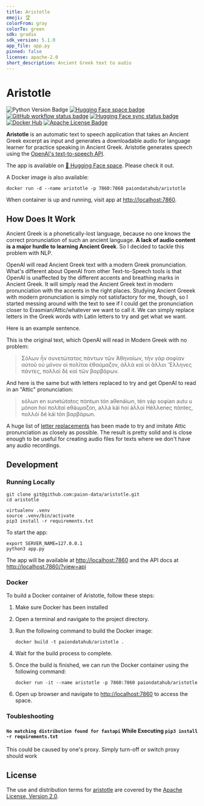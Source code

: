 ```yaml
---
title: Aristotle
emoji: 🏆
colorFrom: gray
colorTo: green
sdk: gradio
sdk_version: 5.1.0
app_file: app.py
pinned: false
license: apache-2.0
short_description: Ancient Greek text to audio
---
```


Aristotle
=========

![Python Version Badge]
[![Hugging Face space badge]][Hugging Face space URL]
[![GitHub workflow status badge][GitHub workflow status badge]][GitHub workflow status URL]
[![Hugging Face sync status badge]][Hugging Face sync status URL]
[![Docker Hub][Docker Pulls Badge]][Docker Hub URL]
[![Apache License Badge]][Apache License, Version 2.0]

__Aristotle__ is an automatic text to speech application that takes an Ancient Greek excerpt as input and generates a
downloadable audio for language learner for practice speaking in Ancient Greek. Aristotle generates speech using the
[OpenAI's text-to-speech API](https://platform.openai.com/docs/guides/text-to-speech).

The app is available on [🤗 Hugging Face space][Hugging Face space URL]. Please check it out.

A Docker image is also available:

```console
docker run -d --name aristotle -p 7860:7860 paiondatahub/aristotle
```

When container is up and running, visit app at  [http://localhost:7860](http://localhost:7860).

How Does It Work
----------------

Ancient Greek is a phonetically-lost language, because no one knows the correct pronunciation of such an ancient
language. __A lack of audio content is a major hurdle to learning Ancient Greek__. So I decided to tackle this problem
with NLP.

OpenAI will read Ancient Greek text with a modern Greek pronunciation. What's different about OpenAI from other
Text-to-Speech tools is that OpenAI is unaffected by the different accents and breathing marks in Ancient Greek. It will
simply read the Ancient Greek text in modern pronunciation with the accents in the right places. Studying Ancient Greeek
with modern pronunciation is simply not satisfactory for me, though, so I started messing around with the text to see if
I could get the pronunciation closer to Erasmian/Attic/whatever we want to call it. We can simply replace letters in the
Greek words with Latin letters to try and get what we want.

Here is an example sentence.

This is the original text, which OpenAI will read in Modern Greek with no problem:

> Σόλων ἦν συνετώτατος πάντων τῶν Ἀθηναίων, τὴν γὰρ σοφίαν αὐτοῦ οὐ μόνον οἱ πολῖται ἐθαύμαζον, ἀλλὰ καὶ οἱ ἂλλοι
>  Ἓλληνες πάντες, πολλοὶ δὲ καὶ τῶν βαρβάρων.

And here is the same but with letters replaced to try and get OpenAI to read in an "Attic" pronunciation:

> sόλωn en sunetώtαtος πάntωn tón aθenáiωn, tén γáρ sοφίan autu u μόnon hoi πολítαi eθáuμαζon, aλλá kái hoi áλλοi
> Héλλeneς πάnteς, πολλói δé kái tón βαρβάρωn.

A huge list of [letter replacements](./ancient-greek-phonemes.txt) has been made to try and imitate Attic pronunciation
as closely as possible. The result is pretty solid and is close enough to be useful for creating audio files for texts
where we don't have any audio recordings.

Development
-----------

### Running Locally

```console
git clone git@github.com:paion-data/aristotle.git
cd aristotle

virtualenv .venv
source .venv/bin/activate
pip3 install -r requirements.txt
```

To start the app:

```console
export SERVER_NAME=127.0.0.1
python3 app.py
```

The app will be available at [http://localhost:7860](http://localhost:7860) and the API docs at
[http://localhost:7860/?view=api](http://localhost:7860/?view=api)

### Docker

To build a Docker container of Aristotle, follow these steps:

1. Make sure Docker has been installed
2. Open a terminal and navigate to the project directory.
3. Run the following command to build the Docker image:

    ```consule
    docker build -t paiondatahub/aristotle .
    ```

4. Wait for the build process to complete.
5. Once the build is finished, we can run the Docker container using the following command:

    ```console
    docker run -it --name aristotle -p 7860:7860 paiondatahub/aristotle
    ```

6. Open up browser and navigate to [http://localhost:7860](http://localhost:7860) to access the space.

### Toubleshooting

#### `No matching distribution found for fastapi` While Executing `pip3 install -r requirements.txt`

This could be caused by one's proxy. Simply turn-off or switch proxy should work

License
-------

The use and distribution terms for [aristotle]() are covered by the [Apache License, Version 2.0].

[Apache License Badge]: https://img.shields.io/badge/Apache%202.0-F25910.svg?style=for-the-badge&logo=Apache&logoColor=white
[Apache License, Version 2.0]: https://www.apache.org/licenses/LICENSE-2.0

[Docker Pulls Badge]: https://img.shields.io/docker/pulls/paiondatahub/aristotle?style=for-the-badge&logo=docker&color=2596EC
[Docker Hub URL]: https://hub.docker.com/r/paiondatahub/aristotle

[GitHub workflow status badge]: https://img.shields.io/github/actions/workflow/status/paion-data/aristotle/ci-cd.yaml?branch=master&style=for-the-badge&logo=github&logoColor=white&label=CI/CD
[GitHub workflow status URL]: https://github.com/paion-data/aristotle/actions/workflows/ci-cd.yaml

[Hugging Face space badge]: https://img.shields.io/badge/Hugging%20Face%20Space-aristotle-FF9D00?style=for-the-badge&logo=huggingface&logoColor=white&labelColor=6B7280
[Hugging Face space URL]: https://huggingface.co/spaces/paion-data/aristotle
[Hugging Face sync status badge]: https://img.shields.io/github/actions/workflow/status/paion-data/aristotle/ci-cd.yaml?branch=master&style=for-the-badge&logo=github&logoColor=white&label=Hugging%20Face%20Sync%20Up
[Hugging Face sync status URL]: https://github.com/paion-data/aristotle/actions/workflows/ci-cd.yaml

[Python Version Badge]: https://img.shields.io/badge/Python-3.10-FFD845?labelColor=498ABC&style=for-the-badge&logo=python&logoColor=white
